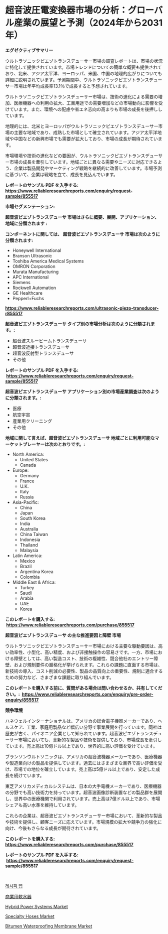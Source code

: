 <p><h1>超音波圧電変換器市場の分析：グローバル産業の展望と予測（2024年から2031年）</h1></p><p><strong>エグゼクティブサマリー</strong></p>
<p><p>ウルトラソニックピエゾトランスデューサー市場の調査レポートは、市場の状況に特化して提供されています。市場トレンドについての簡単な概要も提供されており、北米、アジア太平洋、ヨーロッパ、米国、中国の地理的広がりについても詳細に説明されています。予測期間中、ウルトラソニックピエゾトランスデューサー市場は年平均成長率13.1％で成長すると予想されています。</p><p>ウルトラソニックピエゾトランスデューサー市場は、技術の進化による需要の増加、医療機器への利用の拡大、工業用途での需要増加などの市場動向に影響を受けています。また、環境への配慮や省エネ志向の高まりも市場の成長を後押ししています。</p><p>地理的には、北米とヨーロッパがウルトラソニックピエゾトランスデューサー市場の主要な地域であり、成熟した市場として確立されています。アジア太平洋地域や中国などの新興市場でも需要が拡大しており、市場の成長が期待されています。</p><p>市場環境や技術の進化などの要因が、ウルトラソニックピエゾトランスデューサー市場の成長を牽引しています。地域ごとに異なる需要やニーズに対応できるよう、企業は製品開発やマーケティング戦略を継続的に改善しています。市場予測に基づいて、企業は戦略を立て、成長を見込んでいます。</p></p>
<p><strong>レポートのサンプル PDF を入手する: <a href="https://www.reliableresearchreports.com/enquiry/request-sample/855517">https://www.reliableresearchreports.com/enquiry/request-sample/855517</a></strong></p>
<p><strong>市場セグメンテーション:</strong></p>
<p><strong> 超音波ピエゾトランスデューサ 市場はさらに概要、展開、アプリケーション、地域に分類されます :</strong></p>
<p><strong>コンポーネントに関しては、 超音波ピエゾトランスデューサ 市場は次のように分類されます: &nbsp;</strong></p>
<p><ul><li>Honeywell International</li><li>Branson Ultrasonic</li><li>Toshiba America Medical Systems</li><li>OMRON Corporation</li><li>Murata Manufacturing</li><li>APC International</li><li>Siemens</li><li>Rockwell Automation</li><li>GE Healthcare</li><li>Pepperl+Fuchs</li></ul></p>
<p><strong><a href="https://www.reliableresearchreports.com/ultrasonic-piezo-transducer-r855517">https://www.reliableresearchreports.com/ultrasonic-piezo-transducer-r855517</a></strong></p>
<p><strong> 超音波ピエゾトランスデューサ タイプ別の市場分析は次のように分類されます。:</strong></p>
<p><ul><li>超音波スルービームトランスデューサ</li><li>超音波近接トランスデューサ</li><li>超音波反射型トランスデューサ</li><li>その他</li></ul></p>
<p><strong>レポートのサンプル PDF を入手する: &nbsp;<a href="https://www.reliableresearchreports.com/enquiry/request-sample/855517">https://www.reliableresearchreports.com/enquiry/request-sample/855517</a></strong></p>
<p><strong> 超音波ピエゾトランスデューサ アプリケーション別の市場産業調査は次のように分類されます。:</strong></p>
<p><ul><li>医療</li><li>航空宇宙</li><li>産業用クリーニング</li><li>その他</li></ul></p>
<p><strong>地域に関して言えば、超音波ピエゾトランスデューサ 地域ごとに利用可能なマーケットプレーヤーは次のとおりです。:</strong></p>
<p><ul>
    <li>
        North America:
        <ul>
            <li>United States</li>
            <li>Canada</li>
        </ul>
    </li>
    <li>
        Europe:
        <ul>
            <li>Germany</li>
            <li>France</li>
            <li>U.K.</li>
            <li>Italy</li>
            <li>Russia</li>
        </ul>
    </li>
    <li>
        Asia-Pacific:
        <ul>
            <li>China</li>
            <li>Japan</li>
            <li>South Korea</li>
            <li>India</li>
            <li>Australia</li>
            <li>China Taiwan</li>
            <li>Indonesia</li>
            <li>Thailand</li>
            <li>Malaysia</li>
        </ul>
    </li>
    <li>
        Latin America:
        <ul>
            <li>Mexico</li>
            <li>Brazil</li>
            <li>Argentina Korea</li>
            <li>Colombia</li>
        </ul>
    </li>
    <li>
        Middle East & Africa:
        <ul>
            <li>Turkey</li>
            <li>Saudi</li>
            <li>Arabia</li>
            <li>UAE</li>
            <li>Korea</li>
        </ul>
    </li>
    </ul></p>
<p><strong>このレポートを購入する: &nbsp;<a href="https://www.reliableresearchreports.com/purchase/855517">https://www.reliableresearchreports.com/purchase/855517</a></strong></p>
<p><strong>超音波ピエゾトランスデューサ の主な推進要因と障壁 市場</strong></p>
<p><p>ウルトラソニックピエゾトランスデューサー市場における主要な駆動要因は、高い効率性、小型化、高い精度、および非接触操作の容易さです。一方、市場における障壁としては、高い製造コスト、技術の複雑性、競合他社のエントリー障壁、および規制要件の厳格化が挙げられます。これらの課題に直面する市場は、新技術の導入、コスト削減の必要性、製品の品質向上の重要性、規制に適合するための努力など、さまざまな課題に取り組んでいます。</p></p>
<p><strong>このレポートを購入する前に、質問がある場合は問い合わせるか、共有してください。:&nbsp; <a href="https://www.reliableresearchreports.com/enquiry/pre-order-enquiry/855517">https://www.reliableresearchreports.com/enquiry/pre-order-enquiry/855517</a></strong></p>
<p><strong>競争環境</strong></p>
<p><p>ハネウェルインターナショナルは、アメリカの総合電子機器メーカーであり、ヘルスケア、工業、家庭用製品など幅広い分野で事業展開を行っています。同社は歴史が古く、パイオニア企業として知られています。超音波ピエゾトランスデューサー市場においても、革新的な製品や技術を提供しており、市場成長を牽引しています。売上高は10億ドル以上であり、世界的に高い評価を受けています。</p><p>ブランソンウルトソニックは、アメリカの超音波機器メーカーであり、医療機器や製造業向けの製品を提供しています。過去にはさまざまな業界で高い評価を受け、市場での地位を確立しています。売上高は5億ドル以上であり、安定した成長を続けています。</p><p>東芝アメリカメディカルシステムは、日本の大手電機メーカーであり、医療機器の分野でも高い技術力を持っています。超音波画像診断装置などの製品群を展開し、世界中の医療機関で利用されています。売上高は7億ドル以上であり、市場シェアも高い水準を維持しています。</p><p>これらの企業は、超音波ピエゾトランスデューサー市場において、革新的な製品や技術を提供し、顧客ニーズに応えています。市場規模の拡大や競争力の強化に向け、今後もさらなる成長が期待されています。</p></p>
<p><strong>このレポートを購入する: &nbsp; <a href="https://www.reliableresearchreports.com/purchase/855517">https://www.reliableresearchreports.com/purchase/855517</a></strong></p>
<p><strong>レポートのサンプル PDF を入手する: &nbsp;<a href="https://www.reliableresearchreports.com/enquiry/request-sample/855517">https://www.reliableresearchreports.com/enquiry/request-sample/855517</a></strong><strong></strong></p>
<p>&nbsp;</p>
<p><p><a href="https://medium.com/@carmellalang1/%EB%A0%88%EC%8B%9C%ED%94%BC-%EC%95%B1-%EC%8B%9C%EC%9E%A5-%EC%8B%9C%EC%9E%A5-cagr-%EC%8B%9C%EC%9E%A5-%EB%8F%99%ED%96%A5-%EB%B0%8F-%EC%84%B1%EC%9E%A5-%EC%A0%84%EB%9E%B5%EC%97%90-%EB%8C%80%ED%95%9C-%ED%86%B5%EC%B0%B0%EB%A0%A5-24425fc0b6b8">레시피 앱</a></p><p><a href="https://github.com/moulafa/Market-Research-Report-List-1/blob/main/121868039168.md">商業用軟水器</a></p><p><a href="https://www.linkedin.com/pulse/hybrid-power-systems-market-outlook-industry-overview-68hff?trackingId=SAhqDPCTZWZ7Jk25K5DToA%3D%3D">Hybrid Power Systems Market</a></p><p><a href="https://shimmer-gardenia-37a.notion.site/Specialty-Hoses-Market-Comprehensive-Assessment-by-Type-Application-and-Geography-4239159486634b61917c24e3b5eefcde">Specialty Hoses Market</a></p><p><a href="https://issuu.com/reportprime-2/docs/bitumen-waterproofing-membrane-market-size-2030.pp">Bitumen Waterproofing Membrane Market</a></p></p>